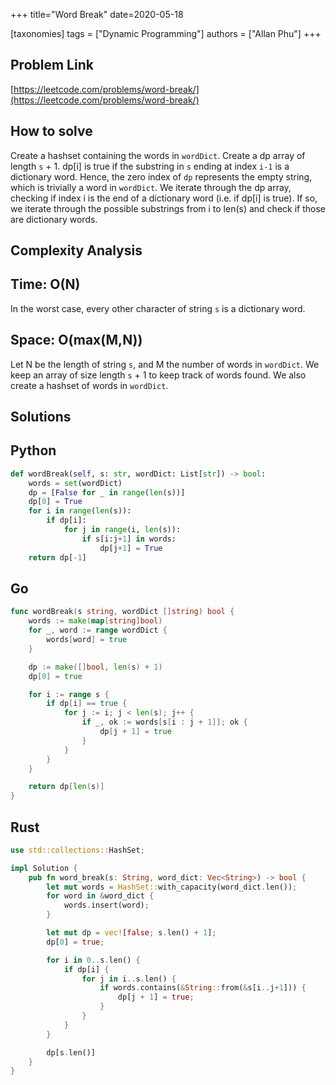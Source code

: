 +++
title="Word Break"
date=2020-05-18

[taxonomies]
tags = ["Dynamic Programming"]
authors = ["Allan Phu"]
+++

## Problem Link

[https://leetcode.com/problems/word-break/](https://leetcode.com/problems/word-break/)

## How to solve

Create a hashset containing the words in `wordDict`. Create a dp array of length `s` + 1. dp[i] is true if the substring in `s` ending at index `i-1` is a dictionary word. Hence, the zero index of `dp` represents the empty string, which is trivially a word in `wordDict`. We iterate through the dp array, checking if index i is the end of a dictionary word (i.e. if dp[i] is true). If so, we iterate through the possible substrings from i to len(s) and check if those are dictionary words.

## Complexity Analysis

## Time: O(N)

In the worst case, every other character of string `s` is a dictionary word.

## Space: O(max(M,N))

Let N be the length of string `s`, and M the number of words in `wordDict`. We keep an array of size length `s` + 1 to keep track of words found. We also create a hashset of words in `wordDict`.

## Solutions

## Python

``` python
def wordBreak(self, s: str, wordDict: List[str]) -> bool:
    words = set(wordDict)
    dp = [False for _ in range(len(s))]
    dp[0] = True
    for i in range(len(s)):
        if dp[i]:
            for j in range(i, len(s)):
                if s[i:j+1] in words:
                    dp[j+1] = True
    return dp[-1]
```

## Go

``` go
func wordBreak(s string, wordDict []string) bool {
    words := make(map[string]bool)
    for _, word := range wordDict {
        words[word] = true
    }

    dp := make([]bool, len(s) + 1)
    dp[0] = true

    for i := range s {
        if dp[i] == true {
            for j := i; j < len(s); j++ {
                if _, ok := words[s[i : j + 1]]; ok {
                    dp[j + 1] = true
                }  
            }
        }
    }

    return dp[len(s)]
}
```

## Rust

``` rust
use std::collections::HashSet;

impl Solution {
    pub fn word_break(s: String, word_dict: Vec<String>) -> bool {
        let mut words = HashSet::with_capacity(word_dict.len());
        for word in &word_dict {
            words.insert(word);
        }

        let mut dp = vec![false; s.len() + 1];
        dp[0] = true;

        for i in 0..s.len() {
            if dp[i] {
                for j in i..s.len() {
                    if words.contains(&String::from(&s[i..j+1])) {
                        dp[j + 1] = true;
                    }
                }
            }
        }

        dp[s.len()]
    }
}
```
